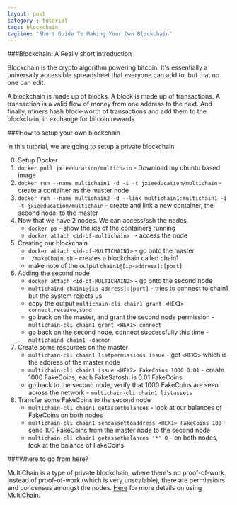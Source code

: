 ```yaml
---
layout: post
category : tutorial
tags: blockchain
tagline: "Short Guide To Making Your Own Blockchain"
---
```


###Blockchain: A Really short introduction

Blockchain is the crypto algorithm powering bitcoin. It's essentially a universally accessible spreadsheet that everyone can add to, but that no one can edit. 

A blockchain is made up of blocks. A block is made up of transactions. A transaction is a valid flow of money from one address to the next. And finally, miners hash block-worth of transactions and add them to the blockchain, in exchange for bitcoin rewards. 

###How to setup your own blockchain

In this tutorial, we are going to setup a private blockchain.

0. Setup Docker
1. ```docker pull jxieeducation/multichain``` - Download my ubuntu based image
2. ```docker run --name multichain1 -d -i -t jxieeducation/multichain``` - create a container as the master node
3. ```docker run --name multichain2 -d --link multichain1:multichain1 -i -t jxieeducation/multichain``` - create and link a new container, the second node, to the master
4. Now that we have 2 nodes. We can access/ssh the nodes. 
	- ```docker ps``` - show the ids of the containers running
	- ```docker attach <id-of-multichain> ``` - access the node
5. Creating our blockchain
	- ```docker attach <id-of-MULTICHAIN1>``` - go onto the master
	- ```./makeChain.sh``` - creates a blockchain called chain1
	- make note of the output ```chain1@[ip-address]:[port]```
6. Adding the second node
	- ```docker attach <id-of-MULTICHAIN2>``` - go onto the second node
	- ```multichaind chain1@[ip-address]:[port]``` - tries to connect to chain1, but the system rejects us
	- copy the output ```multichain-cli chain1 grant <HEX1> connect,receive,send```
	- go back on the master, and grant the second node permission - ```multichain-cli chain1 grant <HEX1> connect```
	- go back on the second node, connect successfully this time - ```multichaind chain1 -daemon```
7. Create some resources on the master
	- ```multichain-cli chain1 listpermissions issue``` - get ```<HEX2>``` which is the address of the master node
	- ```multichain-cli chain1 issue <HEX2> FakeCoins 1000 0.01``` - create 1000 FakeCoins, each FakeSatoshi is 0.01 FakeCoins
	- go back to the second node, verify that 1000 FakeCoins are seen across the network - ```multichain-cli chain1 listassets```
8. Transfer some FakeCoins to the second node
	- ```multichain-cli chain1 getassetbalances``` - look at our balances of FakeCoins on both nodes
	- ```multichain-cli chain1 sendassettoaddress <HEX1> FakeCoins 100``` - send 100 FakeCoins from the master node to the second node
	- ```multichain-cli chain1 getassetbalances '*' 0``` - on both nodes, look at the balance of FakeCoins

###Where to go from here?

MultiChain is a type of private blockchain, where there's no proof-of-work. Instead of proof-of-work (which is very unscalable), there are permissions and concensus amongst the nodes. [Here](http://www.multichain.com/getting-started/) for more details on using MultiChain.
